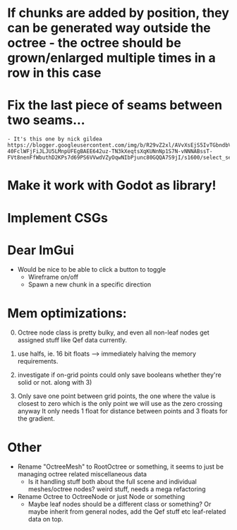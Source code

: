 # If chunks are added by position, they can be generated way outside the octree - the octree should be grown/enlarged multiple times in a row in this case
# Fix the last piece of seams between two seams... 
    - It's this one by nick gildea https://blogger.googleusercontent.com/img/b/R29vZ2xl/AVvXsEjS5IvTGbndbV0XX0nonX-40FclWFjFiJLJU5LMnpUFEgBAEE642uz-TN3kXeqtsXqKUNnNp1S7N-vNNNABssT-FVt8nenFfWbuthD2KPs7d69PS6VVwdVZyOqwNIbPjunc80GQQA7S9jI/s1600/select_seams_4.png
# Make it work with Godot as library!

# Implement CSGs

# Dear ImGui
- Would be nice to be able to click a button to toggle
    - Wireframe on/off
    - Spawn a new chunk in a specific direction



# Mem optimizations:
0) Octree node class is pretty bulky, and even all non-leaf nodes get assigned stuff like Qef data currently.

1) use halfs, ie. 16 bit floats --> immediately halving the memory requirements.

2) investigate if on-grid points could only save booleans whether they're solid or not. along with 3)

3) Only save one point between grid points, the one where the value is closest to zero which is the only point we will use as the zero crossing anyway
It only needs 1 float for distance between points and 3 floats for the gradient.

# Other
- Rename "OctreeMesh" to RootOctree or something, it seems to just be managing octree related miscellaneous data
    - Is it handling stuff both about the full scene and individual meshes/octree nodes? weird stuff, needs a mega refactoring
- Rename Octree to OctreeNode or just Node or something
    - Maybe leaf nodes should be a different class or something? Or maybe inherit from general nodes, add the Qef stuff etc leaf-related data on top.